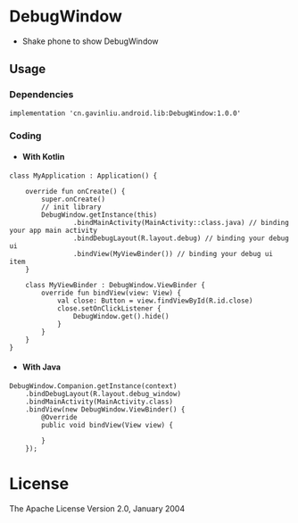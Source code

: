 # DebugWindow

* Shake phone to show DebugWindow

## Usage

### Dependencies

```
implementation 'cn.gavinliu.android.lib:DebugWindow:1.0.0'
```

### Coding

+ #### With Kotlin

```
class MyApplication : Application() {

    override fun onCreate() {
        super.onCreate()
        // init library
        DebugWindow.getInstance(this)
                .bindMainActivity(MainActivity::class.java) // binding your app main activity
                .bindDebugLayout(R.layout.debug) // binding your debug ui
                .bindView(MyViewBinder()) // binding your debug ui item
    }

    class MyViewBinder : DebugWindow.ViewBinder {
        override fun bindView(view: View) {
            val close: Button = view.findViewById(R.id.close)
            close.setOnClickListener {
                DebugWindow.get().hide()
            }
        }
    }
}
```

+ #### With Java

```
DebugWindow.Companion.getInstance(context)
    .bindDebugLayout(R.layout.debug_window)
    .bindMainActivity(MainActivity.class)
    .bindView(new DebugWindow.ViewBinder() {
        @Override
        public void bindView(View view) {

        }
    });
```

# License

The Apache License Version 2.0, January 2004
